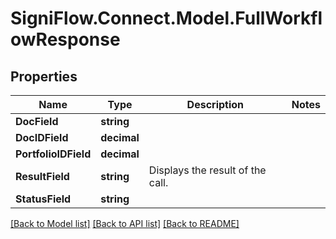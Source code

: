 
# SigniFlow.Connect.Model.FullWorkflowResponse

## Properties

Name | Type | Description | Notes
------------ | ------------- | ------------- | -------------
**DocField** | **string** |  | 
**DocIDField** | **decimal** |  | 
**PortfolioIDField** | **decimal** |  | 
**ResultField** | **string** | Displays the result of the call. | 
**StatusField** | **string** |  | 

[[Back to Model list]](../README.md#documentation-for-models)
[[Back to API list]](../README.md#documentation-for-api-endpoints)
[[Back to README]](../README.md)

